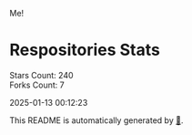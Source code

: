 Me!

# Respositories Stats
Stars Count: 240  
Forks Count: 7

2025-01-13 00:12:23  

This README is automatically generated by [🐰](https://github.com/rnitta/rnitta).
